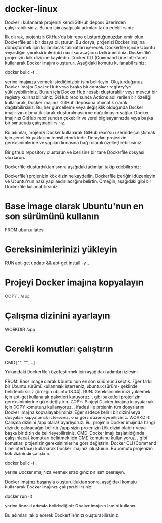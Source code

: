 # docker-linux


Docker'ı kullanarak projenizi kendi GitHub deposu üzerinden çalıştırabilirsiniz. Bunun için aşağıdaki adımları takip edebilirsiniz:

İlk olarak, projenizin GitHub'da bir repo oluşturduğunuzdan emin olun.
Dockerfile adlı bir dosya oluşturun. Bu dosya, projenizi Docker imajına dönüştürmek için kullanılacak talimatları içerecek. Dockerfile içinde Ubuntu veya diğer gereksinimlerinizi nasıl kuracağınızı belirtmelisiniz.
Dockerfile'ı projenizin kök dizinine kaydedin.
Docker CLI (Command Line Interface) kullanarak Docker imajını oluşturun. Aşağıdaki komutu kullanabilirsiniz:

docker build -t <image-name> .

<image-name> yerine imajınıza vermek istediğiniz bir isim belirleyin.
Oluşturduğunuz Docker imajını Docker Hub veya başka bir container registry'ye yükleyebilirsiniz. Bunun için Docker Hub hesabı oluşturabilir veya mevcut bir registry kullanabilirsiniz.
GitHub repo'sunda Actions adı verilen bir özelliği kullanarak, Docker imajınızı GitHub deposuna otomatik olarak dağıtabilirsiniz. Bu, her güncelleme veya değişiklik olduğunda Docker imajınızın otomatik olarak oluşturulmasını ve dağıtılmasını sağlar.
Docker imajınızı GitHub repo'sundan çekebilir ve yerel bilgisayarınızda veya başka bir sunucuda çalıştırabilirsiniz.

Bu adımlar, projenizi Docker kullanarak GitHub repo'su üzerinde çalıştırmak için genel bir yaklaşımı temsil etmektedir. Detayları projenizin gereksinimlerine ve yapılandırmasına bağlı olarak özelleştirebilirsiniz.

Bir github repository olusturun ve icerisine bir tane Dockerfile dosyasi olusturun.

Dockerfile oluşturduktan sonra aşağıdaki adımları takip edebilirsiniz:

Dockerfile'ı projenizin kök dizinine kaydedin.
Dockerfile içeriğini düzenleyin ve Ubuntu'nun nasıl yapılandırılacağını belirtin. Örneğin, aşağıdaki gibi bir Dockerfile kullanabilirsiniz:

# Base image olarak Ubuntu'nun en son sürümünü kullanın
FROM ubuntu:latest

# Gereksinimlerinizi yükleyin
RUN apt-get update && apt-get install -y <paket1> <paket2> ...

# Projeyi Docker imajına kopyalayın
COPY . /app

# Çalışma dizinini ayarlayın
WORKDIR /app

# Gerekli komutları çalıştırın
CMD ["<komut1>", "<komut2>", ...]

Yukarıdaki Dockerfile'ı özelleştirmek için aşağıdaki adımları izleyin:

FROM: Base image olarak Ubuntu'nun en son sürümünü seçtik. Eğer farklı bir Ubuntu sürümü kullanmak isterseniz, ubuntu:<sürüm> şeklinde belirtebilirsiniz (örneğin ubuntu:18.04).
RUN: Gereksinimlerinizi yüklemek için apt-get kullanarak paketleri kuruyoruz. <paket1>, <paket2> gibi paketleri projenizin gereksinimlerine göre değiştirin.
COPY: Projeyi Docker imajına kopyalamak için COPY komutunu kullanıyoruz. . ifadesi ile projenin tüm dosyalarını Docker imajına kopyalayabilirsiniz. Eğer sadece belirli bir dizini veya dosyaları kopyalamak isterseniz, ona göre düzenleyebilirsiniz.
WORKDIR: Çalışma dizinini /app olarak ayarlıyoruz. Bu, projenin Docker imajında hangi dizinde çalışacağını belirtir. /app sizin projenizin kök dizini olabilir veya başka bir dizin de belirleyebilirsiniz.
CMD: Docker imajı başlatıldığında çalıştırılacak komutları belirtmek için CMD komutunu kullanıyoruz. <komut1>, <komut2> gibi komutları projenizin gereksinimlerine göre değiştirin.
Docker CLI (Command Line Interface) kullanarak Docker imajınızı oluşturun. Bu komutu projenizin kök dizininde çalıştırın:

docker build -t <image-name> .

<image-name> yerine Docker imajınıza vermek istediğiniz bir isim belirleyin.

Docker imajınız başarıyla oluşturulduktan sonra, aşağıdaki komutu kullanarak Docker imajınızı çalıştırabilirsiniz:

docker run -it <image-name>

<image-name> yerine önceki adımda belirlediğiniz Docker imajının ismini kullanın.

Bu adımları takip ederek Dockerfile'ınızı oluşturabilirsiniz.
